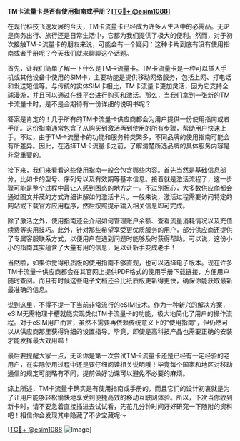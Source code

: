 **TM卡流量卡是否有使用指南或手册？[[TG💪+ @esim1088](https://t.me/s/esim1088)]**

在现代科技飞速发展的今天，TM卡流量卡已经成为许多人生活中的必需品。无论是商务出行、旅行还是日常生活中，它都为我们提供了极大的便利。然而，对于初次接触TM卡流量卡的朋友来说，可能会有一个疑问：这种卡片到底有没有使用指南或者手册呢？今天我们就来聊聊这个话题。

首先，让我们简单了解一下什么是TM卡流量卡。TM卡流量卡是一种可以插入手机或其他设备中使用的SIM卡，主要功能是提供移动网络服务，包括上网、打电话和发送短信等。与传统的实体SIM卡相比，TM卡流量卡更加灵活，因为它支持全球漫游，并且可以通过在线平台进行购买和激活。那么，当我们拿到一张新的TM卡流量卡时，是不是会期待有一份详细的说明书呢？

答案是肯定的！几乎所有的TM卡流量卡供应商都会为用户提供一份使用指南或者手册。这份指南通常包含了从购买到激活再到使用的所有步骤，帮助用户快速上手。不过，由于TM卡流量卡的功能和服务种类繁多，不同品牌的使用指南可能会有所差异。因此，在选择TM卡流量卡之前，了解清楚所选品牌的具体服务内容是非常重要的。

接下来，我们来看看这些使用指南一般会包含哪些内容。首先当然是基础信息部分，比如卡的型号、序列号以及有效期等基本信息。接着就是激活流程了，这一步骤可能是整个过程中最让人感到困惑的地方之一。不过别担心，大多数供应商都会通过图文并茂的方式详细讲解如何激活卡片。一般来说，激活过程需要访问特定的网站或下载官方应用程序，然后按照提示输入相关信息即可完成。

除了激活之外，使用指南还会介绍如何管理账户余额、查看流量消耗情况以及充值续费等实用技巧。此外，针对那些希望享受更优质服务的用户，部分供应商还提供了专属客服联系方式，以便用户在遇到问题时能够及时获得帮助。可以说，这份小小的指南其实蕴含了大量有用的信息，足以让新手变成老手！

当然啦，如果你觉得纸质版的使用指南不够直观，也可以选择电子版本。现在许多TM卡流量卡供应商都会在其官网上提供PDF格式的使用手册下载链接，方便用户随时查阅。而且有时候这些电子文档还会比纸质版更新得更快，确保你能获取最新最准确的信息。

说到这里，不得不提一下当前非常流行的eSIM技术。作为一种新兴的解决方案，eSIM无需物理卡槽就能实现类似TM卡流量卡的功能，极大地简化了用户的操作流程。对于eSIM用户而言，虽然不需要再依赖传统意义上的“使用指南”，但仍然可以从供应商那里获得详细的设置指导。毕竟，即使是高科技产品也需要正确的安装才能发挥最大效用嘛！

最后要提醒大家一点，无论你是第一次尝试TM卡流量卡还是已经有一定经验的老用户，在实际使用过程中还是要仔细阅读相关说明哦！毕竟每个国家和地区对移动通信的规定可能略有不同，提前做好功课可以避免不必要的麻烦。

综上所述，TM卡流量卡确实是有使用指南或手册的，而且它们的设计初衷就是为了让用户能够轻松愉快地享受到便捷高效的移动互联网体验。所以，下次当你收到新卡时，请不要急着直接插进去试试看，先花几分钟时间好好研究一下随附的资料吧！相信你会发现其中隐藏了不少宝藏呢～

[[TG💪+ @esim1088](https://t.me/s/esim1088) ![Image](https://i.postimg.cc/4NQfJmqS/Snipaste-2025-05-13-00-14-12.png)]